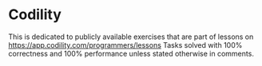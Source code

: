# Codility
This is dedicated to publicly available exercises that are part of lessons on https://app.codility.com/programmers/lessons
Tasks solved with 100% correctness and 100% performance unless stated otherwise in comments.